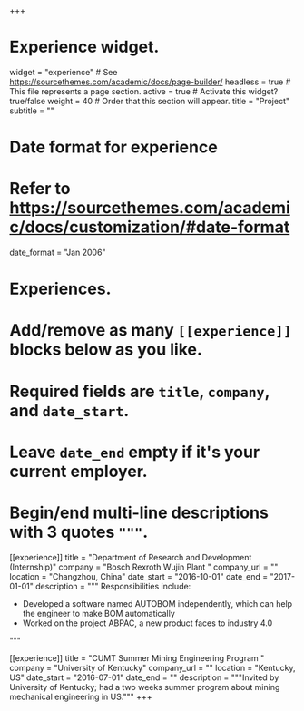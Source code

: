 +++
# Experience widget.
widget = "experience"  # See https://sourcethemes.com/academic/docs/page-builder/
headless = true  # This file represents a page section.
active = true  # Activate this widget? true/false
weight = 40  # Order that this section will appear.
title = "Project"
subtitle = ""
# Date format for experience
#   Refer to https://sourcethemes.com/academic/docs/customization/#date-format
date_format = "Jan 2006"
# Experiences.
#   Add/remove as many `[[experience]]` blocks below as you like.
#   Required fields are `title`, `company`, and `date_start`.
#   Leave `date_end` empty if it's your current employer.
#   Begin/end multi-line descriptions with 3 quotes `"""`.
[[experience]]
  title = "Department of Research and Development (Internship)"
  company = "Bosch Rexroth Wujin Plant "
  company_url = ""
  location = "Changzhou, China"
  date_start = "2016-10-01"
  date_end = "2017-01-01"
  description = """
   Responsibilities include:



  * Developed a software named AUTOBOM independently, which can help the engineer to make BOM automatically 
  * Worked on the project ABPAC, a new product faces to industry 4.0

  """

[[experience]]
  title = "CUMT Summer Mining Engineering Program "
  company = "University of Kentucky"
  company_url = ""
  location = "Kentucky, US"
  date_start = "2016-07-01"
  date_end = ""
  description = """Invited by University of Kentucky; had a two weeks summer program about mining mechanical engineering in US."""
+++